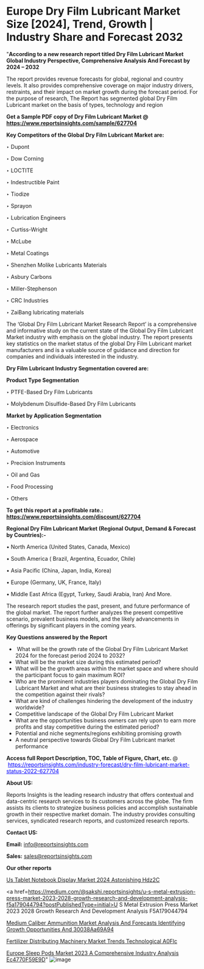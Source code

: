 # Europe Dry Film Lubricant Market Size [2024], Trend, Growth | Industry Share and Forecast 2032

"<strong>According to a new research report titled Dry Film Lubricant Market Global Industry Perspective, Comprehensive Analysis And Forecast by 2024 – 2032</strong>

The report provides revenue forecasts for global, regional and country levels. It also provides comprehensive coverage on major industry drivers, restraints, and their impact on market growth during the forecast period. For the purpose of research, The Report has segmented global Dry Film Lubricant market on the basis of types, technology and region

<strong>Get a Sample PDF copy of Dry Film Lubricant Market </strong><strong>@<a href=https://www.reportsinsights.com/sample/627704 style=color:#0000ff;> https://www.reportsinsights.com/sample/627704</a></strong></font>

<strong>Key Competitors of the Global Dry Film Lubricant Market are:</strong>

‣ Dupont

‣ Dow Corning

‣ LOCTITE

‣ Indestructible Paint

‣ Tiodize

‣ Sprayon

‣ Lubrication Engineers

‣ Curtiss-Wright

‣ McLube

‣ Metal Coatings

‣ Shenzhen Molike Lubricants Materials

‣ Asbury Carbons

‣ Miller-Stephenson

‣ CRC Industries

‣ ZaiBang lubricating materials

The ‘Global Dry Film Lubricant Market Research Report’ is a comprehensive and informative study on the current state of the Global Dry Film Lubricant Market industry with emphasis on the global industry. The report presents key statistics on the market status of the global Dry Film Lubricant market manufacturers and is a valuable source of guidance and direction for companies and individuals interested in the industry.

<strong>Dry Film Lubricant Industry Segmentation covered are:</strong>

<strong>Product Type Segmentation</strong>

‣    PTFE-Based Dry Film Lubricants

‣ Molybdenum Disulfide-Based Dry Film Lubricants

<strong>Market by Application Segmentation</strong>

‣   Electronics

‣ Aerospace

‣ Automotive

‣ Precision Instruments

‣ Oil and Gas

‣ Food Processing

‣ Others

<strong>To get this report at a profitable rate.: <a href=https://www.reportsinsights.com/discount/627704 style=color:#0000ff;>https://www.reportsinsights.com/discount/627704</a></strong></font>

<strong>Regional Dry Film Lubricant Market (Regional Output, Demand &amp; Forecast by Countries):-</strong>

• North America (United States, Canada, Mexico)

• South America ( Brazil, Argentina, Ecuador, Chile)

• Asia Pacific (China, Japan, India, Korea)

• Europe (Germany, UK, France, Italy)

• Middle East Africa (Egypt, Turkey, Saudi Arabia, Iran) And More.

The research report studies the past, present, and future performance of the global market. The report further analyzes the present competitive scenario, prevalent business models, and the likely advancements in offerings by significant players in the coming years.

<strong>Key Questions answered by the Report</strong>
<ul>
  <li> What will be the growth rate of the Global Dry Film Lubricant Market 2024 for the forecast period 2024 to 2032?</li>
  <li>What will be the market size during this estimated period?</li>
  <li>What will be the growth areas within the market space and where should the participant focus to gain maximum ROI?</li>
  <li>Who are the prominent industries players dominating the Global Dry Film Lubricant Market and what are their business strategies to stay ahead in the competition against their rivals?</li>
  <li>What are kind of challenges hindering the development of the industry worldwide?</li>
  <li>Competitive landscape of the Global Dry Film Lubricant Market</li>
  <li>What are the opportunities business owners can rely upon to earn more profits and stay competitive during the estimated period?</li>
  <li>Potential and niche segments/regions exhibiting promising growth</li>
  <li>A neutral perspective towards Global Dry Film Lubricant market performance</li>
</ul>
<strong>Access full Report Description, TOC, Table of Figure, Chart, etc. </strong>@  <a href=https://reportsinsights.com/industry-forecast/dry-film-lubricant-market-status-2022-627704 style=color:#0000ff;>https://reportsinsights.com/industry-forecast/dry-film-lubricant-market-status-2022-627704</a></font>

<strong><strong>About US</strong>:</strong>

Reports Insights is the leading research industry that offers contextual and data-centric research services to its customers across the globe. The firm assists its clients to strategize business policies and accomplish sustainable growth in their respective market domain. The industry provides consulting services, syndicated research reports, and customized research reports.

<strong>Contact US:</strong>

<p class=""""><b>Email:</b> <a href=mailto:info@reportsinsights.com>info@reportsinsights.com</a></p>
<p class=""""><b>Sales:</b> <a href=mailto:sales@reportsinsights.com>sales@reportsinsights.com</a></p>

<strong>Our other reports</strong>

<a href=https://www.linkedin.com/pulse/us-tablet-notebook-display-market-2024-astonishing-hdz2c/>Us Tablet Notebook Display Market 2024 Astonishing Hdz2C</a>

<a href=https://medium.com/@sakshi.reportsinsights/u-s-metal-extrusion-press-market-2023-2028-growth-research-and-development-analysis-f5a179044794?postPublishedType=initial>U S Metal Extrusion Press Market 2023 2028 Growth Research And Development Analysis F5A179044794</a>

<a href=https://medium.com/@aaradhyashinde84758/medium-caliber-ammunition-market-analysis-and-forecasts-identifying-growth-opportunities-and-30038aa69a94>Medium Caliber Ammunition Market Analysis And Forecasts Identifying Growth Opportunities And 30038Aa69A94</a>

<a href=https://www.linkedin.com/pulse/fertilizer-distributing-machinery-market-trends-technological-a0flc/>Fertilizer Distributing Machinery Market Trends Technological A0Flc</a>

<a href=https://medium.com/@akitotamura255/europe-sleep-pods-market-2023-a-comprehensive-industry-analysis-ec4770f59e9d>Europe Sleep Pods Market 2023 A Comprehensive Industry Analysis Ec4770F59E9D</a>"
![image](https://github.com/aanak123/RIMarketer1/assets/158471119/86f4cba9-330f-44ea-9851-1991a4cb45b0)
